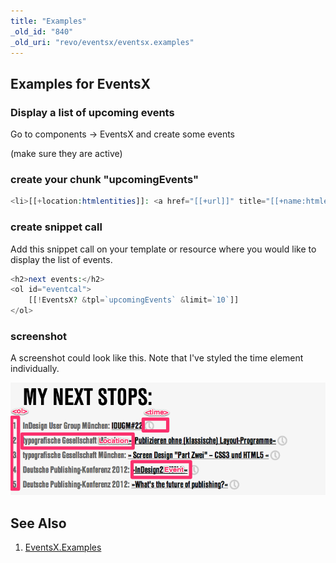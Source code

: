 ```yaml
---
title: "Examples"
_old_id: "840"
_old_uri: "revo/eventsx/eventsx.examples"
---
```


## Examples for EventsX

### Display a list of upcoming events

Go to components -> EventsX and create some events

(make sure they are active)

### create your chunk "upcomingEvents"

``` php
<li>[[+location:htmlentities]]: <a href="[[+url]]" title="[[+name:htmlentities]]">[[+name:htmlentities]]</a> <time datetime="[[+startdate:strtotime:date=`%Y-%m-%d`]]" title="event is scheduled on [[+startdate:strtotime:date=`%d.%m.%Y`]]">[[+startdate:strtotime:date=%d.%m.%Y`]]</time></li>
```

### create snippet call

Add this snippet call on your template or resource where you would like to display the list of events.

``` php
<h2>next events:</h2>
<ol id="eventcal">
    [[!EventsX? &tpl=`upcomingEvents` &limit=`10`]]
</ol>
```

### screenshot

A screenshot could look like this. Note that I've styled the time element individually.

![](eventsx.png)

## See Also

1. [EventsX.Examples](extras/eventsx/eventsx.examples)
